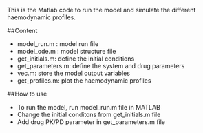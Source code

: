 This is the Matlab code to run the model and simulate the different haemodynamic profiles.

##Content
- model_run.m : model run file
- model_ode.m : model structure file
- get_initials.m: define the initial conditions
- get_parameters.m: define the system and drug parameters
- vec.m: store the model output variables
- get_profiles.m: plot the haemodynamic profiles

##How to use

- To run the model, run model_run.m file in MATLAB
- Change the initial conditons from get_initials.m file
- Add drug PK/PD parameter in get_parameters.m file